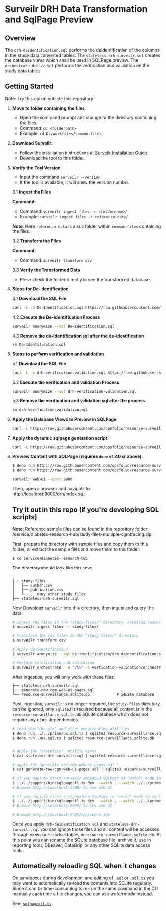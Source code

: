 # Surveilr DRH Data Transformation and SqlPage Preview

## Overview

The `drh-deidentification.sql` performs the deidentification of the columns in
the study data converted tables. The `stateless-drh-surveilr.sql` creates the
database views which shall be used in SQLPage preview. The
`orchestrate-drh-vv.sql` performs the verification and validation on the study
data tables.

## Getting Started

Note: Try this option outside this repository

1. **Move to folder containing the files:**

   - Open the command prompt and change to the directory containing the files.
   - Command: `cd <folderpath>`
   - Example: `cd D:/workfiles/common-files`

2. **Download Surveilr:**

   - Follow the installation instructions at
     [Surveilr Installation Guide](https://docs.opsfolio.com/surveilr/how-to/installation-guide).
   - Download the tool to this folder.

3. **Verify the Tool Version**

   - Input the command `surveilr --version`.
   - If the tool is available, it will show the version number.

   3.1 **Ingest the Files**

   **Command:**

   - Command: `surveilr ingest files -r <foldername>/`
   - Example: `surveilr ingest files -r reference-data/`

   **Note**: Here `reference-data` is a sub folder within `common-files`
   containing the files.

   3.2 **Transform the Files**

   **Command:**

   - Command: `surveilr transform csv`

   3.3 **Verify the Transformed Data**

   - Plese check the folder directly to see the transformed database.

4. **Steps for De-identification**

   4.1 **Download the SQL File**

   ```bash
   curl -L -o De-Identification.sql https://raw.githubusercontent.com/opsfolio/resource-surveillance-commons/main/service/diabetes-research-hub/de-identification/drh-deidentification.sql --ssl-no-revoke
   ```

   4.2 **Execute the De-identification Process**

   ```bash
   surveilr anonymize --sql De-Identification.sql
   ```

   4.3 **Remove the de-identification sql after the de-identification**

   ```bash
   rm De-Identification.sql
   ```

5. **Steps to perform verification and validation**

   5.1 **Download the SQL File**

   ```bash
   curl -L -o drh-verification-validation.sql https://raw.githubusercontent.com/opsfolio/resource-surveillance-commons/main/service/diabetes-research-hub/verfication-validation/orchestrate-drh-vv.sql --ssl-no-revoke
   ```

   5.2 **Execute the verification and validation Process**

   ```bash
   surveilr anonymize --sql drh-verification-validation.sql
   ```

   5.3 **Remove the verification and validation sql after the process**

   ```bash
   rm drh-verification-validation.sql
   ```

6. **Apply the Database Views to Preview in SQLPage**

   ```bash
   curl -L https://raw.githubusercontent.com/opsfolio/resource-surveillance-commons/main/service/diabetes-research-hub/stateless-drh-surveilr.sql --ssl-no-revoke | sqlite3 resource-surveillance.sqlite.db
   ```

7. **Apply the dynamic sqlpage generation script**

   ```bash
   curl -L https://raw.githubusercontent.com/opsfolio/resource-surveillance-commons/main/service/diabetes-research-hub/generate-raw-cgm-web-ui-pages.sql --ssl-no-revoke | sqlite3 resource-surveillance.sqlite.db
   ```

8. **Preview Content with SQLPage (requires `deno` v1.40 or above):**

   ```bash
   $ deno run https://raw.githubusercontent.com/opsfolio/resource-surveillance-commons/main/prime/ux.sql.ts | sqlite3 resource-surveillance.sqlite.db
   $ deno run https://raw.githubusercontent.com/opsfolio/resource-surveillance-commons/main/service/diabetes-research-hub/ux.sql.ts | sqlite3 resource-surveillance.sqlite.db
   ```
   ```bash
   surveilr web-ui --port 9000
   ```
   Then, open a browser and navigate to
   [http://localhost:9000/drh/index.sql](http://localhost:9000/drh/index.sql).

   ## Try it out in this repo (if you're developing SQL scripts)

   **Note**: Reference sample files can be found in the repository folder:
   /service/diabetes-research-hub/study-files-multiple-cgmtracing.zip

   First, prepare the directory with sample files and copy them to this folder,
   or extract the sample files and move them to this folder:

   ```bash
   $ cd service/diabetes-research-hub
   ```

   The directory should look like this now:

   ```
   .
   ├── study-files
   │   ├── author.csv
   │   ├── publication.csv
   │   └── ...many other study files      
   ├── stateless-drh-surveilr.sql
   ```

   Now
   [Download `surveilr`](https://docs.opsfolio.com/surveilr/how-to/installation-guide/)
   into this directory, then ingest and query the data:

   ```bash
   # ingest the files in the "study-files/" directory, creating resource-surveillance.sqlite.db
   $ surveilr ingest files -r study-files/
   ```

   ```bash
   # transform the csv files in the "study-files/" directory
   $ surveilr transform csv
   ```
   ```bash
   # Apply de-identification
   $ surveilr anonymize --sql de-identification/drh-deidentification.sql | sqlite3 resource-surveillance.sqlite.db
   ```

   ```bash
   # Perform verification and validation
   $ surveilr orchestrate  -n "v&v" -s verfication-validation/orchestrate-drh-vv.sql --save-script
   ```
   After ingestion, you will only work with these files:

   ```
   ├── stateless-drh-surveilr.sql 
   ├── generate-raw-cgm-web-ui-pages.sql 
   └── resource-surveillance.sqlite.db            # SQLite database
   ```

   Post-ingestion, `surveilr` is no longer required, the `study-files` directory
   can be ignored, only `sqlite3` is required because all content is in the
   `resource-surveillance.sqlite.db` SQLite database which does not require any
   other dependencies.

   ```bash
   # load the "Console" and other menu/routing utilities
   $ deno run ../../prime/ux.sql.ts | sqlite3 resource-surveillance.sqlite.db
   $ deno run ./ux.sql.ts | sqlite3 resource-surveillance.sqlite.db


   # apply the "stateless"  utility views
   $ cat stateless-drh-surveilr.sql | sqlite3 resource-surveillance.sqlite.db

   # apply the "generate-raw-cgm-web-ui-pages.sql " 
   $ cat generate-raw-cgm-web-ui-pages.sql | sqlite3 resource-surveillance.sqlite.db

   # if you want to start surveilr embedded SQLPage in "watch" mode to re-load files automatically
   $ ../../support/bin/sqlpagectl.ts dev --watch . --watch ../../prime
   # browse http://localhost:9000/ to see web UI

   # if you want to start a standalone SQLPage in "watch" mode to re-load files automatically
   $ ../../support/bin/sqlpagectl.ts dev --watch . --watch ../../prime --standalone
   # browse http://localhost:9000/ to see web UI

   # browse http://localhost:9000/drh/index.sql
   ```

   Once you apply `drh-deidentification.sql` and `stateless-drh-surveilr.sql`
   you can ignore those files and all content will be accessed through views or
   `*.cached` tables in `resource-surveillance.sqlite.db`. At this point you can
   rename the SQLite database file, archive it, use in reporting tools, DBeaver,
   DataGrip, or any other SQLite data access tools.

   ## Automatically reloading SQL when it changes

   On sandboxes during development and editing of `.sql` or `.sql.ts` you may
   want to automatically re-load the contents into SQLite regularly. Since it
   can be time-consuming to re-run the same command in the CLI manually each
   time a file changes, you can use _watch mode_ instead.

   See: [`sqlpagectl.ts`](../../support/bin/sqlpagectl.ts).

